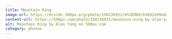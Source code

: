 ```yaml
---
title: Mountain King
image-url: https://drscdn.500px.org/photo/158136931/m%3D900/b5642a99eda55840cbc5f467ffb0d617
content-url: https://500px.com/photo/158136931/mountain-king-by-alan-yang
alt: Mountain King by Alan Yang on 500px.com
category: photos
---
```

